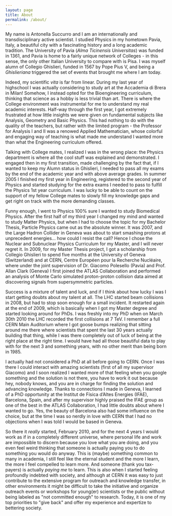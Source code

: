 ```yaml
---
layout: page
title: About
permalink: /about/
---
```


My name is Antonella Succurro and I am an internationally and transdisciplinary active scientist. I studied Physics in my hometown Pavia, Italy, a beautiful city with a fascinating history and a long academic tradition. The University of Pavia (*Alma Ticinensis Universitas*) was funded in 1361, and Pavia is home to a fairly unique network of Colleges - in this sense, the only other Italian University to compare with is Pisa. I was myself alumn of Collegio Ghislieri, funded in 1567 by Pope Pius V, and being a *Ghislieriana* triggered the set of events that brought me where I am today.

Indeed, my scientific *vita* is far from linear. During my last year of highschool I was actually considering to study art at the Accademia di Brera in Milan! Somehow, I instead opted for the Bioengineering curriculum, thinking that science as a hobby is less trivial than art. There is where the College environment was instrumental for me to understand my real academic interests. Half-way through the first year, I got extremely frustrated at how little insights we were given on fundamental subjects like Analysis, Geometry and Basic Physics. This had nothing to do with the quality of the teachers, but rather with the limited program - the Professor for Analysis I and II was a renowed Applied Mathematician, whose colorful and engaging way of teaching is what made me understand I wanted more than what the Engineering curriculum offered.

Talking with College mates, I realized I was in the wrong place: the Physics department is where all the cool stuff was explained and demonstrated. I engaged then in my first transition, made challenging by the fact that, if I wanted to keep my Alumn status in Ghislieri, I needed to pass all my exams by the end of the academic year and with above average grades. In summer 2005 I finished my first year in Engineering, registered to the second year of Physics and started studying for the extra exams I needed to pass to fulfill the Physics 1st year curriculum. I was lucky to be able to count on the support of my fellow College mates to slowly fill my knowledge gaps and get right on track with the more demanding classes.

Funny enough, I went to Physics 100% sure I wanted to study Biomedical Physics. After the first half of my third year I changed my mind and wanted to study Matter Physics, but when I had to choose the topic for my Bachelor Thesis, Particle Physics came out as the absolute winner. It was 2007, and the Large Hadron Collider in Geneva was about to start smashing protons at unprecedent energies... how could I resist the call? Hence I chose the Nuclear and Subnuclear Physics Curriculum for my Master, and I will never regret it. In 2009, for my Master Thesis project, I got a scholarship from Collegio Ghislieri to spend five months at the University of Geneva (Switzerland) and at CERN, Centre Européen pour la Recherche Nucléaire, where under the joint supervision of Dr. Giacomo Polesello (Pavia) and Prof. Allan Clark (Geneva) I first joined the ATLAS Collaboration and performed an analysis of Monte Carlo simulated proton-proton collision data aimed at discovering signals from supersymmetric particles.

Success is a mixture of talent and luck, and if I think about how lucky I was I start getting doubts about my talent at all. The LHC started beam collisions in 2008, but had to stop soon enough for a small incident. It restarted again at the end of 2009, which is basically when I got my Master degree and started looking around for PhDs. I was freshly into my PhD when on March 30th 2010 the LHC recorded the first collisions at 7 TeV. I remember a full CERN Main Auditorium where I got goose bumps realizing that sitting around me there where scientists that spent the last 30 years actually building that thing, while I was there completely out of luck of being at the right place at the right time. I would have had all those beautiful data to play with for the next 3 and something years, with no other merit than being born in 1985.

I actually had not considered a PhD at all before going to CERN. Once I was there I could interact with amazing scientists (first of all my supervisor Giacomo) and I soon realized I wanted more of that feeling when you google something and the solution is not there, you have to work it out because hey, nobody knows, and you are in charge for finding the solution and advancing knowledge. Thanks to connections I made in Geneva, I learned of a PhD opportunity at the Institut de Física d’Altes Energies (IFAE), Barcelona, Spain, and after my supervisor highly praised the IFAE group as one of the best in the ATLAS Collaboration, I had little doubts about where I wanted to go. Yes, the beauty of Barcelona also had some influence on the choice, but at the time I was so nerdly in love with CERN that I had no objections when I was told I would be based in Geneva. 

So there it *really* started, February 2010, and for the next 4 years I would work as if in a completely different universe, where personal life and work are impossible to discern because you love what you are doing, and you even feel weird thinking that someone is actually paying you to do something you would do anyway. This is (maybe) something common to many in academia, I still feel like the eternal student and the more I learn, the more I feel compelled to learn more. And someone (thank you tax-payers) is actually *paying me* to learn. This is also when I started feeling profoundly indebted with society, and although at CERN it was easy to just contribute to the extensive program for outreach and knowledge transfer, in other environments it might be difficult to take the initiative and organize outreach events or workshops for young(er) scientists or the public without being labeled as "not committed enough" to research. Today, it is one of my top priorities to "give back" and offer my experience and expertize to bettering society.




